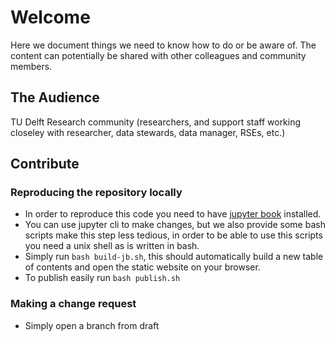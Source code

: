 # Welcome
Here we document things we need to know how to do or be aware of. The content can potentially be shared with other colleagues and community members. 

## The Audience

TU Delft Research community (researchers, and support staff working closeley with researcher, data stewards, data manager, RSEs, etc.)

## Contribute
### Reproducing the repository locally
- In order to reproduce this code you need to have [jupyter book](https://jupyterbook.org/intro.html) installed.
- You can use jupyter cli to make changes, but we also provide some bash scripts make this step less tedious, in order to be able to use this scripts you need a unix shell as is written in bash.
- Simply run `bash build-jb.sh`, this should automatically build a new table of contents and open the static website on your browser.
- To publish easily run `bash publish.sh`

### Making a change request
- Simply open a branch from draft
